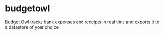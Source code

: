 # budgetowl
Budget Owl tracks bank expenses and receipts in real time and exports it to a datastore of your choice
